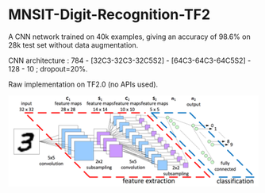 # MNSIT-Digit-Recognition-TF2
A CNN network trained on 40k examples, giving an accuracy of 98.6% on 28k test set without data augmentation.

CNN architecture : 784 - [32C3-32C3-32C5S2] - [64C3-64C3-64C5S2] - 128 - 10 ; dropout=20%.

Raw implementation on TF2.0 (no APIs used).

![](CNN%20arch..png)

